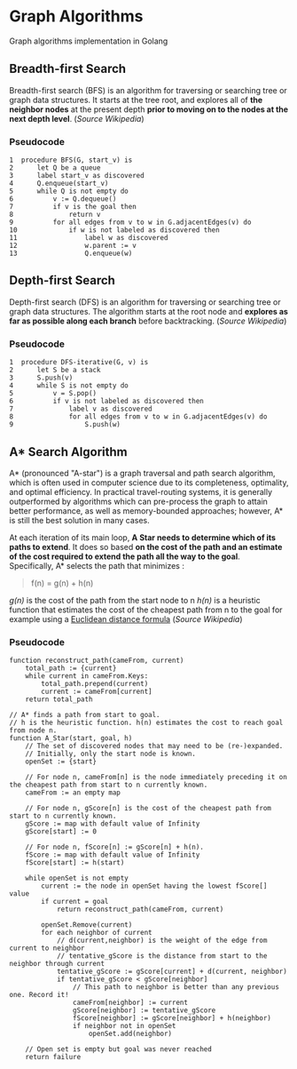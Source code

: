 # Graph Algorithms
Graph algorithms implementation in Golang

## Breadth-first Search
Breadth-first search (BFS) is an algorithm for traversing or searching tree or graph data structures. It starts at the tree root, and explores all of **the neighbor nodes** at the present depth **prior to moving on to the nodes at the next depth level**. (_Source Wikipedia_)

### Pseudocode
```
1  procedure BFS(G, start_v) is
2      let Q be a queue
3      label start_v as discovered
4      Q.enqueue(start_v)
5      while Q is not empty do
6          v := Q.dequeue()
7          if v is the goal then
8              return v
9          for all edges from v to w in G.adjacentEdges(v) do
10             if w is not labeled as discovered then
11                 label w as discovered
12                 w.parent := v
13                 Q.enqueue(w)
```

## Depth-first Search
Depth-first search (DFS) is an algorithm for traversing or searching tree or graph data structures. The algorithm starts at the root node and **explores as far as possible along each branch** before backtracking. (_Source Wikipedia_)

### Pseudocode
```
1  procedure DFS-iterative(G, v) is
2      let S be a stack
3      S.push(v)
4      while S is not empty do
5          v = S.pop()
6          if v is not labeled as discovered then
7              label v as discovered
8              for all edges from v to w in G.adjacentEdges(v) do
9                  S.push(w)
```

## A* Search Algorithm
A* (pronounced "A-star") is a graph traversal and path search algorithm, which is often used in computer science due to its completeness, optimality, and optimal efficiency. In practical travel-routing systems, it is generally outperformed by algorithms which can pre-process the graph to attain better performance, as well as memory-bounded approaches; however, A* is still the best solution in many cases.

At each iteration of its main loop, **A Star needs to determine which of its paths to extend**. It does so based **on the cost of the path and an estimate of the cost required to extend the path all the way to the goal**.  
Specifically, A* selects the path that minimizes :  

> f(n) = g(n) + h(n)

*g(n)* is the cost of the path from the start node to n
*h(n)* is a heuristic function that estimates the cost of the cheapest path from n to the goal for example using a [Euclidean distance formula](https://en.wikipedia.org/wiki/Euclidean_distance)
(_Source Wikipedia_)

### Pseudocode
```
function reconstruct_path(cameFrom, current)
    total_path := {current}
    while current in cameFrom.Keys:
        total_path.prepend(current)
        current := cameFrom[current]
    return total_path

// A* finds a path from start to goal.
// h is the heuristic function. h(n) estimates the cost to reach goal from node n.
function A_Star(start, goal, h)
    // The set of discovered nodes that may need to be (re-)expanded.
    // Initially, only the start node is known.
    openSet := {start}

    // For node n, cameFrom[n] is the node immediately preceding it on the cheapest path from start to n currently known.
    cameFrom := an empty map

    // For node n, gScore[n] is the cost of the cheapest path from start to n currently known.
    gScore := map with default value of Infinity
    gScore[start] := 0

    // For node n, fScore[n] := gScore[n] + h(n).
    fScore := map with default value of Infinity
    fScore[start] := h(start)

    while openSet is not empty
        current := the node in openSet having the lowest fScore[] value
        if current = goal
            return reconstruct_path(cameFrom, current)

        openSet.Remove(current)
        for each neighbor of current
            // d(current,neighbor) is the weight of the edge from current to neighbor
            // tentative_gScore is the distance from start to the neighbor through current
            tentative_gScore := gScore[current] + d(current, neighbor)
            if tentative_gScore < gScore[neighbor]
                // This path to neighbor is better than any previous one. Record it!
                cameFrom[neighbor] := current
                gScore[neighbor] := tentative_gScore
                fScore[neighbor] := gScore[neighbor] + h(neighbor)
                if neighbor not in openSet
                    openSet.add(neighbor)

    // Open set is empty but goal was never reached
    return failure
```
